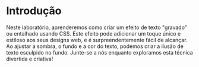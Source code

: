# Introdução

Neste laboratório, aprenderemos como criar um efeito de texto "gravado" ou entalhado usando CSS. Este efeito pode adicionar um toque único e estiloso aos seus designs web, e é surpreendentemente fácil de alcançar. Ao ajustar a sombra, o fundo e a cor do texto, podemos criar a ilusão de texto esculpido no fundo. Junte-se a nós enquanto exploramos esta técnica divertida e criativa!
